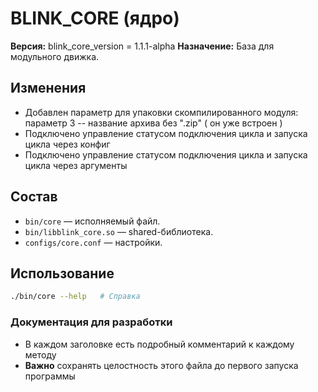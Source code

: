 # BLINK_CORE (ядро)

**Версия:**
blink_core_version = 1.1.1-alpha
**Назначение:** База для модульного движка.

## Изменения
- Добавлен параметр для упаковки скомпилированного модуля: параметр 3 -- название архива без ".zip" ( он уже встроен )
- Подключено управление статусом подключения цикла и запуска цикла через конфиг
- Подключено управление статусом подключения цикла и запуска цикла через аргументы

## Состав
- `bin/core` — исполняемый файл.
- `bin/libblink_core.so` — shared-библиотека.
- `configs/core.conf` — настройки.

## Использование
```bash
./bin/core --help   # Справка
```

### Документация для разработки
- В каждом заголовке есть подробный комментарий к каждому методу
- **Важно** сохранять целостность этого файла до первого запуска программы